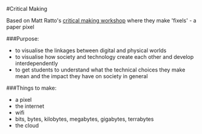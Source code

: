 #Critical Making

Based on Matt Ratto's [critical making workshop](http://blog.humlab.umu.se/?p=5274) where they make 'fixels' - a paper pixel


###Purpose:
- to visualise the linkages between digital and physical worlds
- to visualise how society and technology create each other and develop interdependently
- to get students to understand what the technical choices they make mean and the impact they have on society in general


###Things to make:
- a pixel
- the internet
- wifi
- bits, bytes, kilobytes, megabytes, gigabytes, terrabytes
- the cloud






